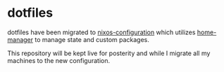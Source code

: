 # dotfiles

dotfiles have been migrated to [nixos-configuration](https://git.sr.ht/~wrmilling/nixos-configuration) which utilizes [home-manager](https://github.com/nix-community/home-manager) to manage state and custom packages. 

This repository will be kept live for posterity and while I migrate all my machines to the new configuration. 
